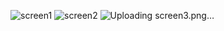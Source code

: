 ![screen1](https://github.com/user-attachments/assets/23ceb113-cf0f-487e-87d6-1adf33a071d5)
![screen2](https://github.com/user-attachments/assets/922ad7d3-bfb3-418b-9226-18fe9546e893)
![Uploading screen3.png…]()
